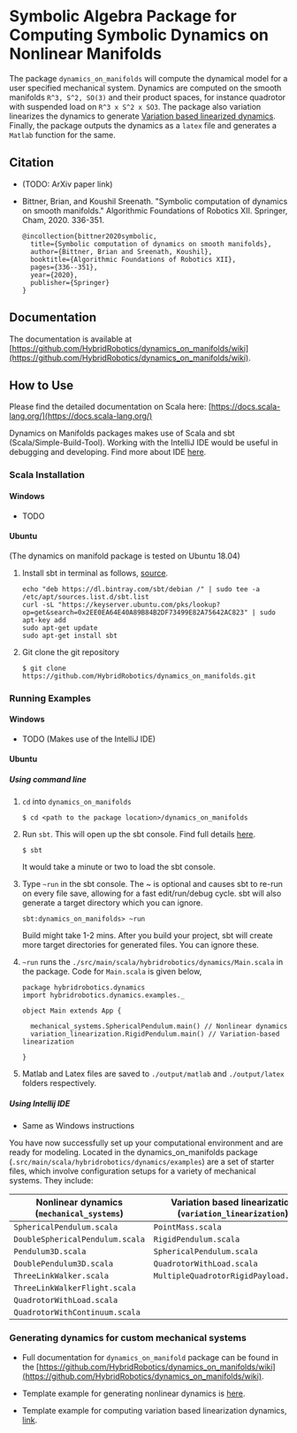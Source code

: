 # Symbolic Algebra Package for Computing Symbolic Dynamics on Nonlinear Manifolds
The package `dynamics_on_manifolds` will compute the dynamical model for a user specified mechanical system. Dynamics are computed on the smooth manifolds `R^3, S^2, SO(3)` and their product spaces, for instance quadrotor with suspended load on `R^3 x S^2 x SO3`. The package also variation linearizes the dynamics to generate [Variation based linearized dynamics](https://hybrid-robotics.berkeley.edu/publications/Access2015_VariationLinearization.pdf). Finally, the package outputs the dynamics as a `latex` file and generates a `Matlab` function for the same. 


## Citation

- (TODO: ArXiv paper link)


- Bittner, Brian, and Koushil Sreenath. "Symbolic computation of dynamics on smooth manifolds." Algorithmic Foundations of Robotics XII. Springer, Cham, 2020. 336-351.
    ```
    @incollection{bittner2020symbolic,
      title={Symbolic computation of dynamics on smooth manifolds},
      author={Bittner, Brian and Sreenath, Koushil},
      booktitle={Algorithmic Foundations of Robotics XII},
      pages={336--351},
      year={2020},
      publisher={Springer}
    }
    ```

## Documentation

The documentation is available at [https://github.com/HybridRobotics/dynamics_on_manifolds/wiki](https://github.com/HybridRobotics/dynamics_on_manifolds/wiki). 

## How to Use
Please find the detailed documentation on Scala here: [https://docs.scala-lang.org/](https://docs.scala-lang.org/)

Dynamics on Manifolds packages makes use of Scala and sbt (Scala/Simple-Build-Tool). Working with the IntelliJ IDE would be useful in debugging and developing. Find more about IDE [here](https://docs.scala-lang.org/getting-started/intellij-track/getting-started-with-scala-in-intellij.html).    

### Scala Installation

#### Windows

-  TODO

#### Ubuntu
(The dynamics on manifold package is tested on Ubuntu 18.04)
1. Install sbt in terminal as follows, [source](https://www.scala-sbt.org/1.x/docs/Installing-sbt-on-Linux.html).
    ```
    echo "deb https://dl.bintray.com/sbt/debian /" | sudo tee -a /etc/apt/sources.list.d/sbt.list
    curl -sL "https://keyserver.ubuntu.com/pks/lookup?op=get&search=0x2EE0EA64E40A89B84B2DF73499E82A75642AC823" | sudo apt-key add
    sudo apt-get update
    sudo apt-get install sbt
    ``` 
   
2. Git clone the git repository
    ```
   $ git clone https://github.com/HybridRobotics/dynamics_on_manifolds.git
   ```

### Running Examples

#### Windows

 - TODO (Makes use of the IntelliJ IDE)

#### Ubuntu 

##### Using command line

1.  `cd` into `dynamics_on_manifolds`
    ```
    $ cd <path to the package location>/dynamics_on_manifolds
    ``` 
2. Run `sbt`. This will open up the sbt console. Find full details [here](https://docs.scala-lang.org/getting-started/sbt-track/getting-started-with-scala-and-sbt-on-the-command-line.html). 
    ```
    $ sbt
    ``` 
   It would take a minute or two to load the sbt console. 
  
3. Type `~run` in the sbt console. The ~ is optional and causes sbt to re-run on every file save, allowing for a fast edit/run/debug cycle. sbt will also generate a target directory which you can ignore.
    ```
   sbt:dynamics_on_manifolds> ~run
   ```
   Build might take 1-2 mins. After you build your project, sbt will create more target directories for generated files. You can ignore these.

4. `~run` runs the `./src/main/scala/hybridrobotics/dynamics/Main.scala` in the package. Code for `Main.scala` is given below,
    
    ```$xslt
    package hybridrobotics.dynamics    
    import hybridrobotics.dynamics.examples._
    
    object Main extends App {
    
      mechanical_systems.SphericalPendulum.main() // Nonlinear dynamics
      variation_linearization.RigidPendulum.main() // Variation-based linearization
    
    }
    ```
5. Matlab and Latex files are saved to `./output/matlab` and `./output/latex` folders respectively. 

##### Using Intellij IDE 
 
 - Same as Windows instructions

You have now successfully set up your computational environment and are ready for modeling. Located in the dynamics_on_manifolds package (`.src/main/scala/hybridrobotics/dynamics/examples`) are a set of starter files, which involve configuration setups for a variety of mechanical systems. They include:

| Nonlinear dynamics  (`mechanical_systems`)     | Variation based linearization (`variation_linearization`) |
| ----------- | ----------- |
| `SphericalPendulum.scala`         | `PointMass.scala`       |
| `DoubleSphericalPendulum.scala`   | `RigidPendulum.scala`        |
| `Pendulum3D.scala`                | `SphericalPendulum.scala`       |
| `DoublePendulum3D.scala`          | `QuadrotorWithLoad.scala`        |
| `ThreeLinkWalker.scala`           | `MultipleQuadrotorRigidPayload.scala`      |
| `ThreeLinkWalkerFlight.scala`     |  |
| `QuadrotorWithLoad.scala`         |  |
| `QuadrotorWithContinuum.scala`    |  |


### Generating dynamics for custom mechanical systems

-  Full documentation for `dynamics_on_manifold` package can be found in the [https://github.com/HybridRobotics/dynamics_on_manifolds/wiki](https://github.com/HybridRobotics/dynamics_on_manifolds/wiki). 

- Template example for generating nonlinear dynamics is [here](). 

- Template example for computing variation based linearization dynamics, [link](). 


